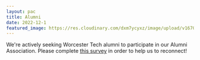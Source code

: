 ```yaml
---
layout: pac
title: Alumni
date: 2022-12-1
featured_image: https://res.cloudinary.com/dxm7ycyxz/image/upload/v1670264954/2022/01/Worcester_Tech_2017_Alumnis_eqcrpn.jpg
---
```


We're actively seeking Worcester Tech alumni to participate in our Alumni Association. Please complete [this survey](https://docs.google.com/forms/d/e/1FAIpQLSd2OLEKfrttRJkNRBiI9ZeDOPBLjbKiqHtgL-RPctcUzpl9Bg/viewform) in order to help us to reconnect!

